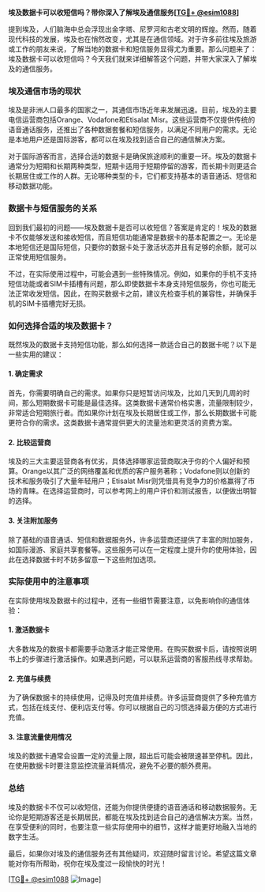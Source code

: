 **埃及数据卡可以收短信吗？带你深入了解埃及通信服务[[TG💪+ @esim1088](https://t.me/s/esim1088)]**

提到埃及，人们脑海中总会浮现出金字塔、尼罗河和古老文明的辉煌。然而，随着现代科技的发展，埃及也在悄然改变，尤其是在通信领域。对于许多前往埃及旅游或工作的朋友来说，了解当地的数据卡和短信服务显得尤为重要。那么问题来了：埃及数据卡可以收短信吗？今天我们就来详细解答这个问题，并带大家深入了解埃及的通信服务。

### 埃及通信市场的现状

埃及是非洲人口最多的国家之一，其通信市场近年来发展迅速。目前，埃及的主要电信运营商包括Orange、Vodafone和Etisalat Misr。这些运营商不仅提供传统的语音通话服务，还推出了各种数据套餐和短信服务，以满足不同用户的需求。无论是本地用户还是国际游客，都可以在埃及找到适合自己的通信解决方案。

对于国际游客而言，选择合适的数据卡是确保旅途顺利的重要一环。埃及的数据卡通常分为短期和长期两种类型，短期卡适用于短期停留的游客，而长期卡则更适合长期居住或工作的人群。无论哪种类型的卡，它们都支持基本的语音通话、短信和移动数据功能。

### 数据卡与短信服务的关系

回到我们最初的问题——埃及数据卡是否可以收短信？答案是肯定的！埃及的数据卡不仅能够发送和接收短信，而且短信功能通常是数据卡的基本配置之一。无论是本地短信还是国际短信，只要你的数据卡处于激活状态并且有足够的余额，就可以正常使用短信服务。

不过，在实际使用过程中，可能会遇到一些特殊情况。例如，如果你的手机不支持短信功能或者SIM卡插槽有问题，那么即使数据卡本身支持短信服务，你也可能无法正常收发短信。因此，在购买数据卡之前，建议先检查手机的兼容性，并确保手机的SIM卡插槽完好无损。

### 如何选择合适的埃及数据卡？

既然埃及的数据卡支持短信功能，那么如何选择一款适合自己的数据卡呢？以下是一些实用的建议：

#### 1. 确定需求
首先，你需要明确自己的需求。如果你只是短暂访问埃及，比如几天到几周的时间，那么短期数据卡可能是最佳选择。这类数据卡通常价格实惠，流量限制较少，非常适合短期旅行者。而如果你计划在埃及长期居住或工作，那么长期数据卡可能更符合你的需求。这类数据卡通常提供更大的流量池和更灵活的资费方案。

#### 2. 比较运营商
埃及的三大主要运营商各有优劣，具体选择哪家运营商取决于你的个人偏好和预算。Orange以其广泛的网络覆盖和优质的客户服务著称；Vodafone则以创新的技术和服务吸引了大量年轻用户；Etisalat Misr则凭借具有竞争力的价格赢得了市场的青睐。在选择运营商时，可以参考网上的用户评价和测试报告，以便做出明智的选择。

#### 3. 关注附加服务
除了基础的语音通话、短信和数据服务外，许多运营商还提供了丰富的附加服务，如国际漫游、家庭共享套餐等。这些服务可以在一定程度上提升你的使用体验，因此在选择数据卡时不妨多留意一下这些附加选项。

### 实际使用中的注意事项

在实际使用埃及数据卡的过程中，还有一些细节需要注意，以免影响你的通信体验：

#### 1. 激活数据卡
大多数埃及的数据卡都需要手动激活才能正常使用。在购买数据卡后，请按照说明书上的步骤进行激活操作。如果遇到问题，可以联系运营商的客服热线寻求帮助。

#### 2. 充值与续费
为了确保数据卡的持续使用，记得及时充值并续费。许多运营商提供了多种充值方式，包括在线支付、便利店支付等。你可以根据自己的习惯选择最方便的方式进行充值。

#### 3. 注意流量使用情况
埃及的数据卡通常会设置一定的流量上限，超出后可能会被限速甚至停机。因此，在使用数据卡时要注意监控流量消耗情况，避免不必要的额外费用。

### 总结

埃及的数据卡不仅可以收短信，还能为你提供便捷的语音通话和移动数据服务。无论你是短期游客还是长期居民，都能在埃及找到适合自己的通信解决方案。当然，在享受便利的同时，也要注意一些实际使用中的细节，这样才能更好地融入当地的数字生活。

最后，如果你对埃及的通信服务还有其他疑问，欢迎随时留言讨论。希望这篇文章能对你有所帮助，祝你在埃及度过一段愉快的时光！

[[TG💪+ @esim1088](https://t.me/s/esim1088) ![Image](https://i.postimg.cc/4NQfJmqS/Snipaste-2025-05-13-00-14-12.png)]